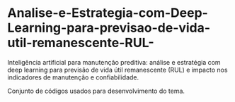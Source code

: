 # Analise-e-Estrategia-com-Deep-Learning-para-previsao-de-vida-util-remanescente-RUL-
Inteligência artificial para manutenção preditiva: análise e estratégia com deep learning para previsão de vida útil remanescente (RUL) e impacto nos indicadores de manutenção e confiabilidade.


Conjunto de códigos usados para desenvolvimento do tema.
